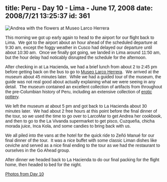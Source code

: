 title: Peru - Day 10 - Lima - June 17, 2008
date: 2008/7/21 13:25:37
id: 361
---
![Andrea with the flowers at Museo Larco Herrera](/journal_images/mini-IMG_2770-journal.jpg)

<font face="Arial">This morning we got up early again to head to the airport for our flight back to Lima.  We got to the airport about an hour ahead of the scheduled departure at 9:30 am, except the foggy weather in Cusco had delayed our departure until about 10:30 am.  Once we finally got going, we landed in Lima around 11:50 am, but the hour delay had noticably disrupted the schedule for the afternoon.</font>

<font face="Arial">After checking in at La Hacienda, we had a brief lunch from about 2 to 2:45 pm before getting back on the bus to go to [Museo Larco Herrera](ViewPhoto.aspx?ID=5529&LINK_ID=PERU20080617&PAGE=17).  We arrived at the museum about 45 minutes later.  While we had a guided tour of the museum, the guide was not real good about actually explaining what we were seeing in any detail.  The museum contained an excellent collection of artifacts from throughout the pre-Columbian history of Peru, including an extensive collection of [erotic pottery](ViewPhoto.aspx?ID=5575&LINK_ID=PERU20080617&PAGE=6).</font>

<font face="Arial">We left the museum at about 5 pm and got back to La Hacienda about 30 minutes later.  We had about 2 free hours at this point before the final dinner of the tour, so we used the time to go over to LarcoMar to get Andrea her cookbook, and then to go to the La Vivanda supermarket to get pisco, Cuzqueña, chicha morada juice, Inca Kola, and some candies to bring back with us.</font>

<font face="Arial">We all piled into the vans at the hotel for the quick ride to Zeñó Manué for our final dinner of the tour.  It was a nice buffet with some classic Liman dishes like ceviche and served as a nice final ending to the tour as we had the restaurant to ourselves in the Go Ahead group.</font>

<font face="Arial">After dinner we headed back to La Hacienda to do our final packing for the flight home, then headed to bed for the night.</font>

<font face="Arial">[Photos from Day 10](PhotoAlbum.aspx?ID=PERU20080617)</font>